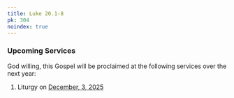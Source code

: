 ```yaml
---
title: Luke 20.1-8
pk: 304
noindex: true
---
```


### Upcoming Services

God willing, this Gospel will be proclaimed at the following services over the next year:


1. Liturgy on [December,  3, 2025](https://orthocal.info/readings/gregorian/2025/12/03/)
